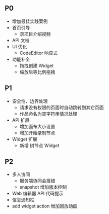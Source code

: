 ## P0
- 增加最佳实践案例
- 首页引导
  - 录项目介绍视频
- API 文档
- UI 优化
  - CodeEditor 响应式
- 功能补全
  - 拖拽创建 Widget
  - 缩放后等比例拖拽

## P1
- 安全性、边界处理
  - 请求没有权限的页面时自动跳转到其它页面
  - 作品命名为空字符串情况处理
- API 扩展
  - 增加画布大小设置
  - 增加开始录制节点
- Widget 扩展
  - 新增 树节点 Widget 

## P2
- 多人协同
  - 服务端协同会报错
  - snapshot 增加版本控制
- Web 编辑器 API 代码提示
- 信息通知栏
- add widget action 增加回放动画